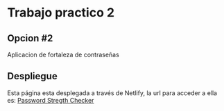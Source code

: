 # Trabajo practico 2

## Opcion #2
Aplicacion de fortaleza de contraseñas

## Despliegue
Esta página esta desplegada a través de Netlify, la url para acceder a ella es:
[Password Stregth Checker](https://tp2passwordstrengthchecker.netlify.app) 